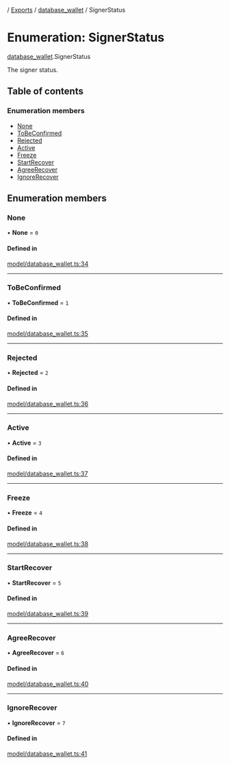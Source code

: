 [](../README.md) / [Exports](../modules.md) / [database\_wallet](../modules/database_wallet.md) / SignerStatus

# Enumeration: SignerStatus

[database_wallet](../modules/database_wallet.md).SignerStatus

The signer status.

## Table of contents

### Enumeration members

- [None](database_wallet.SignerStatus.md#none)
- [ToBeConfirmed](database_wallet.SignerStatus.md#tobeconfirmed)
- [Rejected](database_wallet.SignerStatus.md#rejected)
- [Active](database_wallet.SignerStatus.md#active)
- [Freeze](database_wallet.SignerStatus.md#freeze)
- [StartRecover](database_wallet.SignerStatus.md#startrecover)
- [AgreeRecover](database_wallet.SignerStatus.md#agreerecover)
- [IgnoreRecover](database_wallet.SignerStatus.md#ignorerecover)

## Enumeration members

### None

• **None** = `0`

#### Defined in

[model/database_wallet.ts:34](https://github.com/ieigen/eigen_service/blob/5c9c266/src/model/database_wallet.ts#L34)

___

### ToBeConfirmed

• **ToBeConfirmed** = `1`

#### Defined in

[model/database_wallet.ts:35](https://github.com/ieigen/eigen_service/blob/5c9c266/src/model/database_wallet.ts#L35)

___

### Rejected

• **Rejected** = `2`

#### Defined in

[model/database_wallet.ts:36](https://github.com/ieigen/eigen_service/blob/5c9c266/src/model/database_wallet.ts#L36)

___

### Active

• **Active** = `3`

#### Defined in

[model/database_wallet.ts:37](https://github.com/ieigen/eigen_service/blob/5c9c266/src/model/database_wallet.ts#L37)

___

### Freeze

• **Freeze** = `4`

#### Defined in

[model/database_wallet.ts:38](https://github.com/ieigen/eigen_service/blob/5c9c266/src/model/database_wallet.ts#L38)

___

### StartRecover

• **StartRecover** = `5`

#### Defined in

[model/database_wallet.ts:39](https://github.com/ieigen/eigen_service/blob/5c9c266/src/model/database_wallet.ts#L39)

___

### AgreeRecover

• **AgreeRecover** = `6`

#### Defined in

[model/database_wallet.ts:40](https://github.com/ieigen/eigen_service/blob/5c9c266/src/model/database_wallet.ts#L40)

___

### IgnoreRecover

• **IgnoreRecover** = `7`

#### Defined in

[model/database_wallet.ts:41](https://github.com/ieigen/eigen_service/blob/5c9c266/src/model/database_wallet.ts#L41)
